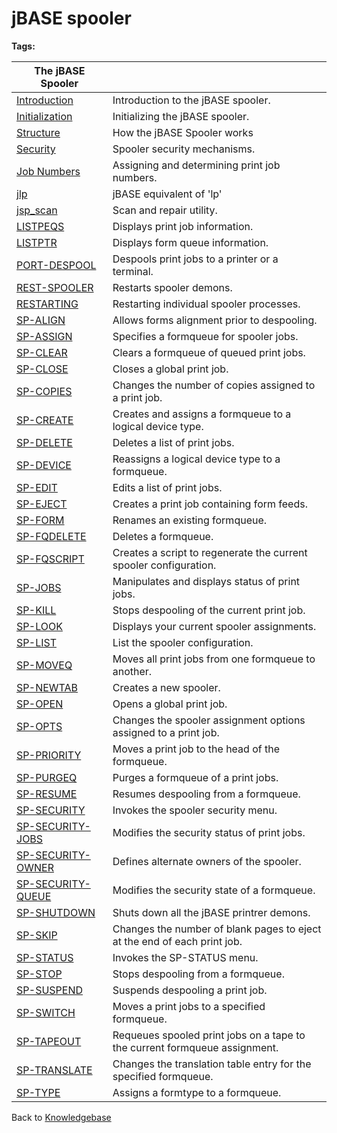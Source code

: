 # jBASE spooler

<PageHeader />

**Tags:**
<badge text='printer' vertical='middle' />
<badge text='print spooler' vertical='middle' />
<badge text='jbase spooler' vertical='middle' />
<badge text='spooler' vertical='middle' />

| **The jBASE Spooler** |  |
| --- | --- |
| [Introduction](./../jbase-spooler-introduction) | Introduction to the jBASE spooler. |
| [Initialization](./../spooler-initialization) | Initializing the jBASE spooler. |
| [Structure](./../spooler-structure) | How the jBASE Spooler works |
| [Security](./../spooler-security) | Spooler security mechanisms. |
| [Job Numbers](./../print-job-numbers) | Assigning and determining print job numbers. |
| [jlp](./../jlp) | jBASE equivalent of 'lp' |
| [jsp\_scan](./../jsp_scan) | Scan and repair utility. |
| [LISTPEQS](./../listpeqs) | Displays print job information. |
| [LISTPTR](./../listptr) | Displays form queue information. |
| [PORT-DESPOOL](./../port-despool) | Despools print jobs to a printer or a terminal. |
| [REST-SPOOLER](./../rest-spooler) | Restarts spooler demons. |
| [RESTARTING](./../restarting-the-spooler) | Restarting individual spooler processes. |
| [SP-ALIGN](./../sp-align) | Allows forms alignment prior to despooling. |
| [SP-ASSIGN](./../sp-assign) | Specifies a formqueue for spooler jobs. |
| [SP-CLEAR](./../sp-clear) | Clears a formqueue of queued print jobs. |
| [SP-CLOSE](./../sp-close) | Closes a global print job. |
| [SP-COPIES](./../sp-copies) | Changes the number of copies assigned to a print job. |
| [SP-CREATE](./../sp-create) | Creates and assigns a formqueue to a logical device type. |
| [SP-DELETE](./../sp-delete) | Deletes a list of print jobs. |
| [SP-DEVICE](./../sp-device) | Reassigns a logical device type to a formqueue. |
| [SP-EDIT](./../sp-edit) | Edits a list of print jobs. |
| [SP-EJECT](./../sp-eject) | Creates a print job containing form feeds. |
| [SP-FORM](./../sp-form) | Renames an existing formqueue. |
| [SP-FQDELETE](./../sp-fqdelete) | Deletes a formqueue. |
| [SP-FQSCRIPT](./../sp-fqscript) | Creates a script to regenerate the current spooler configuration. |
| [SP-JOBS](./../sp-jobs) | Manipulates and displays status of print jobs. |
| [SP-KILL](./../sp-kill) | Stops despooling of the current print job. |
| [SP-LOOK](./../sp-look) | Displays your current spooler assignments. |
| [SP-LIST](./../sp-list) | List the spooler configuration. |
| [SP-MOVEQ](./../sp-moveq) | Moves all print jobs from one formqueue to another. |
| [SP-NEWTAB](./../sp-newtab) | Creates a new spooler. |
| [SP-OPEN](./../sp-open) | Opens a global print job. |
| [SP-OPTS](./../sp-opts) | Changes the spooler assignment options assigned to a print job. |
| [SP-PRIORITY](./../sp-priority) | Moves a print job to the head of the formqueue. |
| [SP-PURGEQ](./../sp-purgeq) | Purges a formqueue of a print jobs. |
| [SP-RESUME](./../sp-resume) | Resumes despooling from a formqueue. |
| [SP-SECURITY](./../sp-security) | Invokes the spooler security menu. |
| [SP-SECURITY-JOBS](./../sp-security-jobs) | Modifies the security status of print jobs. |
| [SP-SECURITY-OWNER](./../sp-security-owner) | Defines alternate owners of the spooler. |
| [SP-SECURITY-QUEUE](./../sp-security-queue) | Modifies the security state of a formqueue. |
| [SP-SHUTDOWN](./../sp-shutdown) | Shuts down all the jBASE printrer demons. |
| [SP-SKIP](./../sp-skip) | Changes the number of blank pages to eject at the end of each print job. |
| [SP-STATUS](./../sp-status) | Invokes the SP-STATUS menu. |
| [SP-STOP](./../sp-stop) | Stops despooling from a formqueue. |
| [SP-SUSPEND](./../sp-suspend) | Suspends despooling a print job. |
| [SP-SWITCH](./../sp-switch) | Moves a print jobs to a specified formqueue. |
| [SP-TAPEOUT](./../sp-tapeout) | Requeues spooled print jobs on a tape to the current formqueue assignment. |
| [SP-TRANSLATE](./../sp-translate) | Changes the translation table entry for the specified formqueue. |
| [SP-TYPE](./../sp-type) | Assigns a formtype to a formqueue. |

Back to [Knowledgebase](./../../README.md)

<PageFooter />
